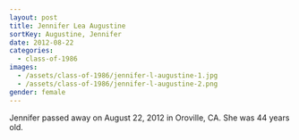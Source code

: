 ```yaml
---
layout: post
title: Jennifer Lea Augustine
sortKey: Augustine, Jennifer
date: 2012-08-22
categories:
  - class-of-1986
images:
  - /assets/class-of-1986/jennifer-l-augustine-1.jpg
  - /assets/class-of-1986/jennifer-l-augustine-2.png
gender: female
---
```


Jennifer passed away on August 22, 2012 in Oroville, CA. She was 44 years old.
